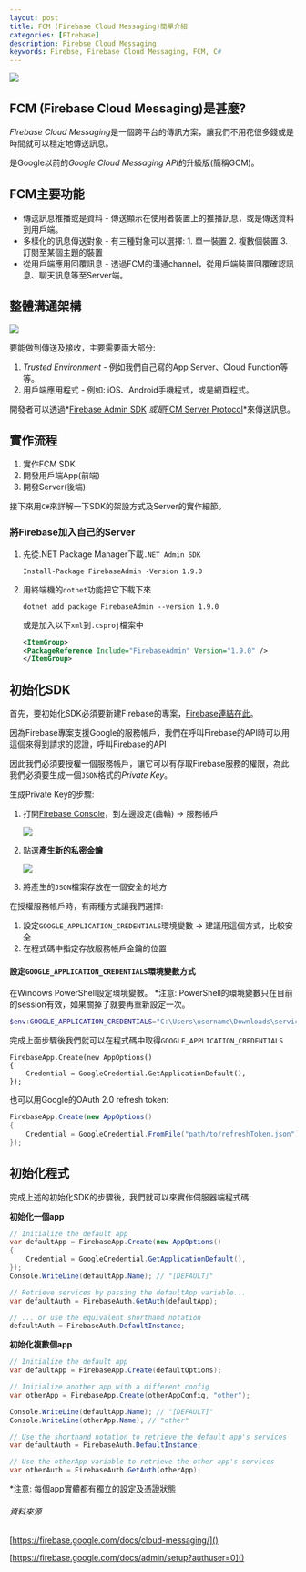 ```yaml
---
layout: post
title: FCM (Firebase Cloud Messaging)簡單介紹
categories: [FIrebase]
description: Firebse Cloud Messaging
keywords: Firebse, Firebase Cloud Messaging, FCM, C#
---
```


![](https://miro.medium.com/max/2400/1*rMGumKz0r1UOGC_fApQYKQ.png)


## FCM (Firebase Cloud Messaging)是甚麼?

*FIrebase Cloud Messaging*是一個跨平台的傳訊方案，讓我們不用花很多錢或是時間就可以穩定地傳送訊息。

是Google以前的*Google Cloud Messaging API*的升級版(簡稱GCM)。

## FCM主要功能
* 傳送訊息推播或是資料 - 傳送顯示在使用者裝置上的推播訊息，或是傳送資料到用戶端。
* 多樣化的訊息傳送對象 - 有三種對象可以選擇: 1. 單一裝置 2. 複數個裝置 3. 訂閱至某個主題的裝置
* 從用戶端應用回覆訊息 - 透過FCM的溝通channel，從用戶端裝置回覆確認訊息、聊天訊息等至Server端。
  
## 整體溝通架構

![](https://firebase.google.com/docs/cloud-messaging/images/messaging-overview.png)

要能做到傳送及接收，主要需要兩大部分:

1. *Trusted Environment* - 例如我們自己寫的App Server、Cloud Function等等。
2. 用戶端應用程式 - 例如: iOS、Android手機程式，或是網頁程式。

開發者可以透過*[Firebase Admin SDK](https://firebase.google.com/docs/cloud-messaging/server#firebase-admin-sdk-for-fcm)
*或是*[FCM Server Protocol](https://firebase.google.com/docs/cloud-messaging/server#choose)*來傳送訊息。

## 實作流程
1. 實作FCM SDK
2. 開發用戶端App(前端)
3. 開發Server(後端)

接下來用`C#`來詳解一下SDK的架設方式及Server的實作細節。

### 將Firebase加入自己的Server
1. 先從.NET Package Manager下載`.NET Admin SDK `
    ```console
    Install-Package FirebaseAdmin -Version 1.9.0
    ```

2. 用終端機的`dotnet`功能把它下載下來
    ```console
    dotnet add package FirebaseAdmin --version 1.9.0
    ```
    或是加入以下`xml`到`.csproj`檔案中

    ```xml
    <ItemGroup>
    <PackageReference Include="FirebaseAdmin" Version="1.9.0" />
    </ItemGroup>
    ```

## 初始化SDK
首先，要初始化SDK必須要新建Firebase的專案，[Firebase連結在此](https://firebase.google.com/)。

因為Firebase專案支援Google的服務帳戶，我們在呼叫Firebase的API時可以用這個來得到請求的認證，呼叫Firebase的API

因此我們必須要授權一個服務帳戶，讓它可以有存取Firebase服務的權限，為此我們必須要生成一個`JSON`格式的*Private Key*。

生成Private Key的步驟:
1. 打開[Firebase Console](https://console.firebase.google.com/)，到左邊設定(齒輪) -> 服務帳戶

    ![](https://i.imgur.com/POwnABI.png)

2. 點選**產生新的私密金鑰**

    ![](https://i.imgur.com/Cvpi78J.png)

3. 將產生的`JSON`檔案存放在一個安全的地方


在授權服務帳戶時，有兩種方式讓我們選擇: 

   1. 設定`GOOGLE_APPLICATION_CREDENTIALS`環境變數 -> 建議用這個方式，比較安全
   2. 在程式碼中指定存放服務帳戶金鑰的位置

#### 設定`GOOGLE_APPLICATION_CREDENTIALS`環境變數方式
在Windows PowerShell設定環境變數。 *注意: PowerShell的環境變數只在目前的session有效，如果關掉了就要再重新設定一次。
```powershell
$env:GOOGLE_APPLICATION_CREDENTIALS="C:\Users\username\Downloads\service-account-file.json"
```

完成上面步驟後我們就可以在程式碼中取得`GOOGLE_APPLICATION_CREDENTIALS`
```Csharp
FirebaseApp.Create(new AppOptions()
{
    Credential = GoogleCredential.GetApplicationDefault(),
});
```
也可以用Google的OAuth 2.0 refresh token:
```csharp
FirebaseApp.Create(new AppOptions()
{
    Credential = GoogleCredential.FromFile("path/to/refreshToken.json"),
});
```

## 初始化程式

完成上述的初始化SDK的步驟後，我們就可以來實作伺服器端程式碼:

**初始化一個app**
```csharp
// Initialize the default app
var defaultApp = FirebaseApp.Create(new AppOptions()
{
    Credential = GoogleCredential.GetApplicationDefault(),
});
Console.WriteLine(defaultApp.Name); // "[DEFAULT]"

// Retrieve services by passing the defaultApp variable...
var defaultAuth = FirebaseAuth.GetAuth(defaultApp);

// ... or use the equivalent shorthand notation
defaultAuth = FirebaseAuth.DefaultInstance;
```

**初始化複數個app**
```csharp
// Initialize the default app
var defaultApp = FirebaseApp.Create(defaultOptions);

// Initialize another app with a different config
var otherApp = FirebaseApp.Create(otherAppConfig, "other");

Console.WriteLine(defaultApp.Name); // "[DEFAULT]"
Console.WriteLine(otherApp.Name); // "other"

// Use the shorthand notation to retrieve the default app's services
var defaultAuth = FirebaseAuth.DefaultInstance;

// Use the otherApp variable to retrieve the other app's services
var otherAuth = FirebaseAuth.GetAuth(otherApp);
```

*注意: 每個app實體都有獨立的設定及憑證狀態

###### 資料來源
[https://firebase.google.com/docs/cloud-messaging/]()

[https://firebase.google.com/docs/admin/setup?authuser=0]()